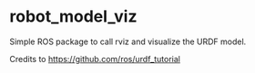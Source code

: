 # robot_model_viz
Simple ROS package to call rviz and visualize the URDF model.

Credits to https://github.com/ros/urdf_tutorial
